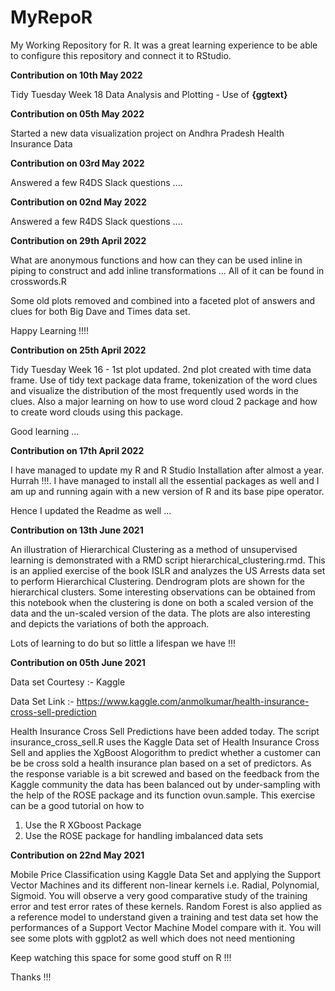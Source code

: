 # MyRepoR
My Working Repository for R. It was a great learning experience to be able to 
configure this repository and connect it to RStudio.


**Contribution on 10th May 2022** 

Tidy Tuesday Week 18 Data Analysis and Plotting - Use of **{ggtext}** 

**Contribution on 05th May 2022** 

Started a new data visualization project on Andhra Pradesh Health Insurance Data

**Contribution on 03rd May 2022**

Answered a few R4DS Slack questions .... 


**Contribution on 02nd May 2022**

Answered a few R4DS Slack questions .... 


**Contribution on 29th April 2022**

What are anonymous functions and how can they can be used inline in piping 
to construct and add inline transformations ... 
All of it can be found in crosswords.R

Some old plots removed and combined into a faceted plot of answers and clues
for both Big Dave and Times data set. 

Happy Learning !!!!

**Contribution on 25th April 2022**

Tidy Tuesday Week 16 - 1st plot updated. 2nd plot created with time data frame. 
Use of tidy text package data frame, tokenization of the word clues and visualize the distribution of the most frequently used words in the clues. 
Also a major learning on how to use word cloud 2 package and how to create
word clouds using this package. 

Good learning ... 

**Contribution on 17th April 2022**

I have managed to update my R and R Studio Installation after almost a year. 
Hurrah !!!. 
I have managed to install all the essential packages as well and I am up and 
running again with a new version of R and its base pipe operator. 

Hence I updated the Readme as well ...  

**Contribution on 13th June 2021**

An illustration of Hierarchical Clustering as a method of unsupervised learning 
is demonstrated with a RMD script hierarchical_clustering.rmd. This is an applied
exercise of the book ISLR and analyzes the US Arrests data set to perform Hierarchical 
Clustering. Dendrogram plots are shown for the hierarchical clusters. 
Some interesting observations can be obtained from this notebook when the clustering
is done on both a scaled version of the data and the un-scaled version of the data. 
The plots are also interesting and depicts the variations of both the approach.

Lots of learning to do but so little a lifespan we have !!!


**Contribution on 05th June 2021**

Data set Courtesy :- Kaggle

Data Set Link :- https://www.kaggle.com/anmolkumar/health-insurance-cross-sell-prediction


Health Insurance Cross Sell Predictions have been added today. The script 
insurance_cross_sell.R uses the Kaggle Data set of Health Insurance Cross 
Sell and applies the XgBoost Alogorithm to predict whether a customer 
can be be cross sold a health insurance plan based on a set of predictors. 
As the response variable is a bit screwed and based on the feedback from the
Kaggle community the data has been balanced out by under-sampling with the 
help of the ROSE package and its function ovun.sample. 
This exercise can be a good tutorial on how to 

1. Use the R XGboost Package
2. Use the ROSE package for handling imbalanced data sets

**Contribution on 22nd May 2021**

Mobile Price Classification using Kaggle Data Set and applying the Support 
Vector Machines and its different non-linear kernels i.e. Radial, Polynomial, 
Sigmoid. You will observe a very good comparative study of the training error 
and test error rates of these kernels. 
Random Forest is also applied as a reference model to understand given a
training and test data set how the performances of a Support Vector Machine 
Model compare with it. 
You will see some plots with ggplot2 as well which does not need mentioning


Keep watching this space for some good stuff on R !!!

Thanks !!!
